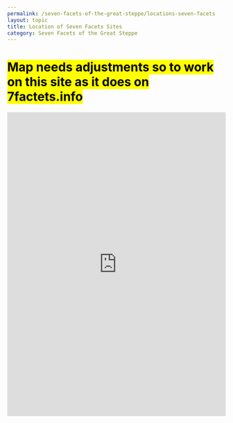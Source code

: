 ```yaml
---
permalink: /seven-facets-of-the-great-steppe/locations-seven-facets
layout: topic
title: Location of Seven Facets Sites
category: Seven Facets of the Great Steppe
---
```


<h1><mark>Map needs adjustments so to work on this site as it does on 7factets.info</mark></h1>
 <iframe src="https://www.qazaqstan.io/embeds/7f-map/" width="100%" height="700px" style="display: block; margin: 0 auto;" frameborder="0"></iframe>
